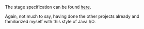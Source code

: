 The stage specification can be found [here](https://hyperskill.org/projects/44/stages/233/implement).

Again, not much to say, having done the other projects already and familiarized myself with
this style of Java I/O.